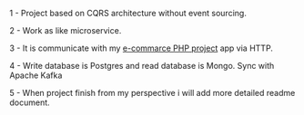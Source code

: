 1 - Project based on CQRS architecture without event sourcing.

2 - Work as like microservice.

3 - It is communicate with my [e-commarce PHP project](https://github.com/jenkem1337/e-commarce) app via HTTP.

4 - Write database is Postgres and read database is Mongo. Sync with Apache Kafka

5 - When project finish from my perspective i will add more detailed readme document.

